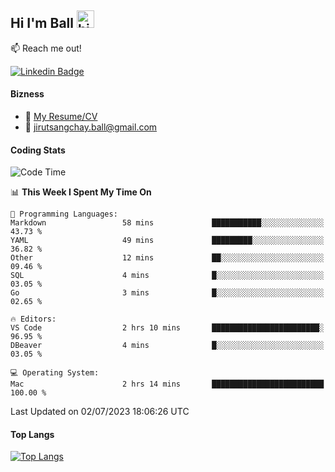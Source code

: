 ## Hi I'm Ball <img src="https://user-images.githubusercontent.com/1303154/88677602-1635ba80-d120-11ea-84d8-d263ba5fc3c0.gif" width="28px" height="28px" alt="hi">
 
:mailbox: Reach me out!

[![Linkedin Badge](https://img.shields.io/badge/-Jirut-0e76a8?style=flat&labelColor=0e76a8&logo=linkedin&logoColor=white)](https://www.linkedin.com/in/jirut-sangchay-338370251/)

<!-- TODO: Add last video link -->
#### Bizness
- :paperclip: [My Resume/CV](https://github.com/Jirut01/Jirut01/blob/main/file/jirut_resume.pdf)
- :email: jirutsangchay.ball@gmail.com

#### Coding Stats

<!--START_SECTION:waka-->
![Code Time](http://img.shields.io/badge/Code%20Time-2%20hrs%2014%20mins-blue)

📊 **This Week I Spent My Time On** 

```text
💬 Programming Languages: 
Markdown                 58 mins             ███████████░░░░░░░░░░░░░░   43.73 % 
YAML                     49 mins             █████████░░░░░░░░░░░░░░░░   36.82 % 
Other                    12 mins             ██░░░░░░░░░░░░░░░░░░░░░░░   09.46 % 
SQL                      4 mins              █░░░░░░░░░░░░░░░░░░░░░░░░   03.05 % 
Go                       3 mins              █░░░░░░░░░░░░░░░░░░░░░░░░   02.65 % 

🔥 Editors: 
VS Code                  2 hrs 10 mins       ████████████████████████░   96.95 % 
DBeaver                  4 mins              █░░░░░░░░░░░░░░░░░░░░░░░░   03.05 % 

💻 Operating System: 
Mac                      2 hrs 14 mins       █████████████████████████   100.00 % 
```


 Last Updated on 02/07/2023 18:06:26 UTC
<!--END_SECTION:waka-->

#### Top Langs
[![Top Langs](https://github-readme-stats.vercel.app/api/top-langs/?username=Jirut01&layout=pie)](https://github.com/Jirut01/github-readme-stats)
